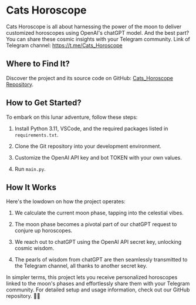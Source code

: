 # Cats Horoscope

Cats Horoscope is all about harnessing the power of the moon to deliver customized horoscopes using OpenAI's chatGPT model. And the best part? You can share these cosmic insights with your Telegram community.
Link of Telegram channel: https://t.me/Cats_Horoscope

## Where to Find It?

Discover the project and its source code on GitHub: [Cats_Horoscope Repository](https://github.com/dane1k/Cats_Horoscope).

## How to Get Started?

To embark on this lunar adventure, follow these steps:

1. Install Python 3.11, VSCode, and the required packages listed in `requirements.txt`.

2. Clone the Git repository into your development environment.

3. Customize the OpenAI API key and bot TOKEN with your own values.

4. Run `main.py`.

## How It Works

Here's the lowdown on how the project operates:

1. We calculate the current moon phase, tapping into the celestial vibes.

2. The moon phase becomes a pivotal part of our chatGPT request to conjure up horoscopes.

3. We reach out to chatGPT using the OpenAI API secret key, unlocking cosmic wisdom.

4. The pearls of wisdom from chatGPT are then seamlessly transmitted to the Telegram channel, all thanks to another secret key.

In simpler terms, this project lets you receive personalized horoscopes linked to the moon's phases and effortlessly share them with your Telegram community. For detailed setup and usage information, check out our GitHub repository. 🌙✨
